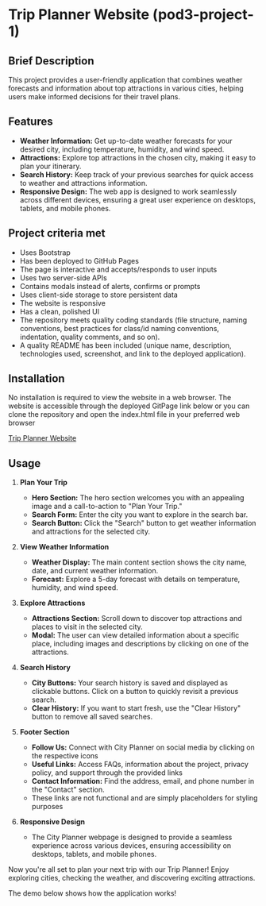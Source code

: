 # Trip Planner Website (pod3-project-1)

## Brief Description 

This project provides a user-friendly application that combines weather forecasts and information about top attractions in various cities, helping users make informed decisions for their travel plans.

## Features

- **Weather Information:** Get up-to-date weather forecasts for your desired city, including temperature, humidity, and wind speed.
- **Attractions:** Explore top attractions in the chosen city, making it easy to plan your itinerary.
- **Search History:** Keep track of your previous searches for quick access to weather and attractions information.
- **Responsive Design:** The web app is designed to work seamlessly across different devices, ensuring a great user experience on desktops, tablets, and mobile phones.

## Project criteria met

- Uses Bootstrap
- Has been deployed to GitHub Pages
- The page is interactive and accepts/responds to user inputs 
- Uses two server-side APIs
- Contains modals instead of alerts, confirms or prompts
- Uses client-side storage to store persistent data
- The website is responsive
- Has a clean, polished UI
- The repository meets quality coding standards (file structure, naming conventions, best practices for class/id naming conventions, indentation, quality comments, and so on).
- A quality README has been included (unique name, description, technologies used, screenshot, and link to the deployed application).

## Installation
No installation is required to view the website in a web browser. The website is accessible through the deployed GitPage link below or you can clone the repository and open the index.html file in your preferred web browser

[Trip Planner Website](https://AdrianneC.github.io/Trip-Planner-Website/)



## Usage
1. **Plan Your Trip**
   - **Hero Section:** The hero section welcomes you with an appealing image and a call-to-action to "Plan Your Trip."
   - **Search Form:** Enter the city you want to explore in the search bar.
   - **Search Button:** Click the "Search" button to get weather information and attractions for the selected city.

3. **View Weather Information**
   - **Weather Display:** The main content section shows the city name, date, and current weather information.
   - **Forecast:** Explore a 5-day forecast with details on temperature, humidity, and wind speed.

4. **Explore Attractions**
   - **Attractions Section:** Scroll down to discover top attractions and places to visit in the selected city.
   - **Modal:** The user can view detailed information about a specific place, including images and descriptions by clicking on one of the attractions.

5. **Search History**
   - **City Buttons:** Your search history is saved and displayed as clickable buttons. Click on a button to quickly revisit a previous search.
   - **Clear History:** If you want to start fresh, use the "Clear History" button to remove all saved searches.

6. **Footer Section**
   - **Follow Us:** Connect with City Planner on social media by clicking on the respective icons
   - **Useful Links:** Access FAQs, information about the project, privacy policy, and support through the provided links 
   - **Contact Information:** Find the address, email, and phone number in the "Contact" section.
   - These links are not functional and are simply placeholders for styling purposes

7. **Responsive Design**
   - The City Planner webpage is designed to provide a seamless experience across various devices, ensuring accessibility on desktops, tablets, and mobile phones.

Now you're all set to plan your next trip with our Trip Planner! Enjoy exploring cities, checking the weather, and discovering exciting attractions.

The demo below shows how the application works!

